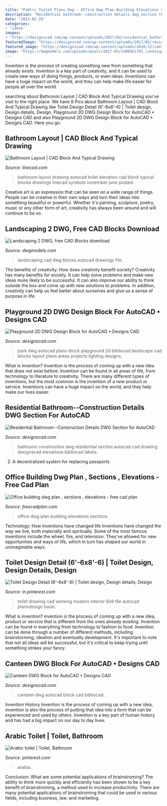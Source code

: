 ```yaml
---
title: "Public Toilet Plans Dwg : Office Dwg Plan Building Elevations Sections"
description: "Residential bathroom--construction details dwg section for autocad"
date: "2023-02-28"
categories:
- "ideas"
images:
- "https://designscad.com/wp-content/uploads/2017/02/residential_bathroom__construction_details_dwg_section_for_autocad_59404.gif"
featuredImage: "https://designscad.com/wp-content/uploads/2017/02/residential_bathroom__construction_details_dwg_section_for_autocad_59404.gif"
featured_image: "https://designscad.com/wp-content/uploads/2016/12/canteen_dwg_block_for_autocad_29274.gif"
image: "https://dwgmodels.com/uploads/posts/2017-03/1490561781_landscaping_2.jpg"
---
```



Invention is the process of creating something new from something that already exists. Invention is a key part of creativity, and it can be used to create new ways of doing things, products, or even ideas. Inventions can have a huge impact on the world, and they can help make life easier for people all over the world.

	

		
searching about Bathroom Layout | CAD Block And Typical Drawing you've visit to the right place. We have 8 Pics about Bathroom Layout | CAD Block And Typical Drawing like Toilet Design Detail (6&#039;-6x8&#039;-6) | Toilet design, Design details, Design, Playground 2D DWG Design Block for AutoCAD • Designs CAD and also Playground 2D DWG Design Block for AutoCAD • Designs CAD. Here you go:
		
    
## Bathroom Layout | CAD Block And Typical Drawing

<img loading=lazy src="https://www.linecad.com/wp-content/uploads/2017/06/bathroom-layout.png" onerror="this.onerror=null;this.src='https://tse4.mm.bing.net/th?id=OIP.ElNHhedm9MwFlDwApa3xeQHaG-&amp;pid=15.1';" alt="Bathroom Layout | CAD Block And Typical Drawing">

_Source: linecad.com_

>bathroom layout drawing autocad toilet elevation cad block typical blocks drawings linecad symbols november june posted. 

	

Creative art is an expression that can be seen on a wide range of things. People can be creative in their own ways and turn their ideas into something beautiful or powerful. Whether it's painting, sculpture, poetry, music or any other form of art, creativity has always been around and will continue to be so.

    
## Landscaping 2 DWG, Free CAD Blocks Download

<img loading=lazy src="https://dwgmodels.com/uploads/posts/2017-03/1490561781_landscaping_2.jpg" onerror="this.onerror=null;this.src='https://tse3.mm.bing.net/th?id=OIP.LrTov4hdzieedWrmV72igQHaFN&amp;pid=15.1';" alt="Landscaping 2 DWG, free CAD Blocks download">

_Source: dwgmodels.com_

>landscaping cad dwg blocks autocad drawings file. 

	

The benefits of creativity: How does creativity benefit society?
Creativity has many benefits for society. It can help solve problems and make new ideas more likely to be successful. It can also improve our ability to think outside the box and come up with new solutions to problems. In addition, creativity can help us feel better about ourselves and give us a sense of purpose in life.

    
## Playground 2D DWG Design Block For AutoCAD • Designs CAD

<img loading=lazy src="https://designscad.com/wp-content/uploads/2016/12/plano_a_park_dwg_block_for_autocad_27430.gif" onerror="this.onerror=null;this.src='https://tse4.mm.bing.net/th?id=OIP.kHnwi1ifybRWOQaN3fujSgHaFH&amp;pid=15.1';" alt="Playground 2D DWG Design Block for AutoCAD • Designs CAD">

_Source: designscad.com_

>park dwg autocad plano block playground 2d bibliocad landscape cad blocks layout plans areas projects lighting designs. 

	

What is invention?
Invention is the process of coming up with a new idea that does not exist before. Invention can be found in all areas of life, from technology to literature to creativity. There are many different types of inventions, but the most common is the invention of a new product or service. Inventions can have a huge impact on the world, and they help make our lives easier.

    
## Residential Bathroom--Construction Details DWG Section For AutoCAD

<img loading=lazy src="https://designscad.com/wp-content/uploads/2017/02/residential_bathroom__construction_details_dwg_section_for_autocad_59404.gif" onerror="this.onerror=null;this.src='https://tse1.mm.bing.net/th?id=OIP.BVLXwAFiutgKrgHLl0x_uQHaFE&amp;pid=15.1';" alt="Residential Bathroom--Construction Details DWG Section for AutoCAD">

_Source: designscad.com_

>bathroom construction dwg residential section autocad cad drawing designscad elevations bibliocad labels. 

	

2. A decentralized system for replacing passports 

    
## Office Building Dwg Plan , Sections , Elevations - Free Cad Plan

<img loading=lazy src="https://freecadplan.com/wp-content/uploads/2020/10/office.jpg" onerror="this.onerror=null;this.src='https://tse3.mm.bing.net/th?id=OIP.zVNB2kQLNDi729qdnFb4RwHaG4&amp;pid=15.1';" alt="Office building dwg plan , sections , elevations - free cad plan">

_Source: freecadplan.com_

>office dwg plan building elevations sections. 

	

Technology: How inventions have changed life
Inventions have changed the way we live, both materially and spiritually. Some of the most famous inventions include the wheel, fire, and television. They've allowed for new opportunities and ways of life, which in turn has shaped our world in unimaginable ways.

    
## Toilet Design Detail (6&#039;-6x8&#039;-6) | Toilet Design, Design Details, Design

<img loading=lazy src="https://i.pinimg.com/originals/5a/88/c8/5a88c80de7bd44f4d904c87e95af406e.jpg" onerror="this.onerror=null;this.src='https://tse4.mm.bing.net/th?id=OIP.Mck8q_F-Y2_PDG-JC-LAiwHaFs&amp;pid=15.1';" alt="Toilet Design Detail (6&#039;-6x8&#039;-6) | Toilet design, Design details, Design">

_Source: in.pinterest.com_

>toilet drawing cad working modern interior 6x8 file autocad planndesign basin. 

	

What is invention?
invention is the process of coming up with a new idea, product or service that is different from the ones already existing. Invention can be found in everything from technology to fashion to food. 
Invention can be done through a number of different methods, including brainstorming, ideation and eventually development. It's important to note that not all ideas will be successful, but it's critical to keep trying until something strikes your fancy.

    
## Canteen DWG Block For AutoCAD • Designs CAD

<img loading=lazy src="https://designscad.com/wp-content/uploads/2016/12/canteen_dwg_block_for_autocad_29274.gif" onerror="this.onerror=null;this.src='https://tse3.mm.bing.net/th?id=OIP.h1Hwy_sf16fWfz4DEFrpWQHaFF&amp;pid=15.1';" alt="Canteen DWG Block for AutoCAD • Designs CAD">

_Source: designscad.com_

>canteen dwg autocad block cad bibliocad. 

	

Invention History
Invention is the process of coming up with a new idea, invention is also the process of putting that idea into a form that can be experienced and used by others. Invention is a key part of human history and has had a big impact on our day to day lives.

    
## Arabic Toilet | Toilet, Bathroom

<img loading=lazy src="https://i.pinimg.com/474x/43/42/d6/4342d61e360cc1ffa1fd8e1c599aea64--saudi-arabia-toilets.jpg" onerror="this.onerror=null;this.src='https://tse3.mm.bing.net/th?id=OIP.oIANK0_jGkwb8lbL_J17NAAAAA&amp;pid=15.1';" alt="Arabic toilet | Toilet, Bathroom">

_Source: pinterest.com_

>arabia. 

	

Conclusion: What are some potential applications of brainstroming?
The ability to think more quickly and efficiently has been shown to be a key benefit of brainstroming, a method used to increase productivity. There are many potential applications of brainstroming that could be used in various fields, including business, law, and marketing.

